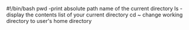 #!/bin/bash
pwd -print absolute path name of the current directory
ls -display the contents list of your current directory
cd ~  change working directory to user's home directory
